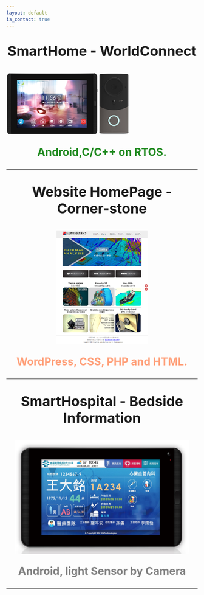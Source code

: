 ```yaml
---
layout: default
is_contact: true
---
```

<p align="center" style="font-weight:bolder;font-size:36px;"> SmartHome - WorldConnect</p>
<dvi align="center">
<img src="WorldConnect.png" style="width:240px;height:160px;margin:auto;"/>
<img src="SmartDoorBell.png" style="width:80px;height:160px;margin:auto;"/>
</dvi>
<p align="center" style="font-weight:bolder;font-size:28px;color:forestgreen;">Android,C/C++ on RTOS.</p>

---

<p align="center" style="font-weight:bolder;font-size:36px;"> Website HomePage - Corner-stone</p>
<dvi align="center">
<img src="corner-stone.png" style="width:240px;height:300px;display:block; margin:auto;"/>
</dvi>
<p align="center" style="font-weight:bolder;font-size:28px;color:lightsalmon;">WordPress, CSS, PHP and HTML.</p>

---

<p align="center" style="font-weight:bolder;font-size:36px;"> SmartHospital - Bedside Information </p>
<dvi align="center">
<img src="SmartHospital.jpg" style="width:460px;height:300px;display:block; margin:auto;"/>
</dvi>
<p align="center" style="font-weight:bolder;font-size:28px;color:gray;">Android, light Sensor by Camera</p>

---
